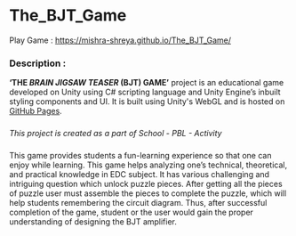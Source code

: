 # The_BJT_Game
 
Play Game : https://mishra-shreya.github.io/The_BJT_Game/


### Description :
**‘THE _BRAIN JIGSAW TEASER_ (BJT) GAME’**  project is an educational game developed on Unity using C# scripting language and Unity Engine’s inbuilt styling components and UI. It is built using Unity's WebGL and is hosted on [GitHub Pages](https://mishra-shreya.github.io/The_BJT_Game/).
###
_This project is created as a part of School - PBL - Activity_
###
This game provides students a fun-learning experience so that one can enjoy while learning. This game helps analyzing one’s technical, theoretical, and practical knowledge in EDC subject. It has various challenging and intriguing question which unlock puzzle pieces. After getting all the pieces of puzzle user must assemble the pieces to complete the puzzle, which will help students remembering the circuit diagram. Thus, after successful completion of the game, student or the user would gain the proper understanding of designing the BJT amplifier.

